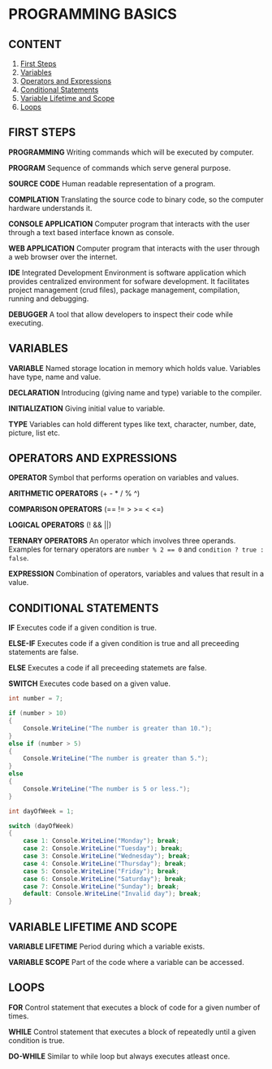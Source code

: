 # PROGRAMMING BASICS

## CONTENT

01. [First Steps](#first-steps)
02. [Variables](#variables)
03. [Operators and Expressions](#operators-and-expressions)
04. [Conditional Statements](#conditional-statements)
05. [Variable Lifetime and Scope](#variable-lifetime-and-scope)
06. [Loops](#loops)

## FIRST STEPS

**PROGRAMMING** Writing commands which will be executed by computer.

**PROGRAM** Sequence of commands which serve general purpose.

**SOURCE CODE** Human readable representation of a program.

**COMPILATION** Translating the source code to binary code, so the computer
hardware understands it.

**CONSOLE APPLICATION** Computer program that interacts with the user through a
text based interface known as console.

**WEB APPLICATION** Computer program that interacts with the user through a web
browser over the internet.

**IDE** Integrated Development Environment is software application which
provides centralized environment for sofware development. It facilitates
project management (crud files), package management, compilation, running and
debugging.

**DEBUGGER** A tool that allow developers to inspect their code while executing.

## VARIABLES

**VARIABLE** Named storage location in memory which holds value. Variables have
type, name and value.

**DECLARATION** Introducing (giving name and type) variable to the compiler.

**INITIALIZATION** Giving initial value to variable.

**TYPE** Variables can hold different types like text, character, number, date,
picture, list etc.

## OPERATORS AND EXPRESSIONS

**OPERATOR** Symbol that performs operation on variables and values.

**ARITHMETIC OPERATORS** (+ - * / % ^)

**COMPARISON OPERATORS** (== != > >= < <=)

**LOGICAL OPERATORS** (! && ||)

**TERNARY OPERATORS** An operator which involves three operands. Examples for
ternary operators are `number % 2 == 0` and `condition ? true : false`.

**EXPRESSION** Combination of operators, variables and values that result in a
value.

## CONDITIONAL STATEMENTS

**IF** Executes code if a given condition is true.

**ELSE-IF** Executes code if a given condition is true and all preceeding
statements are false.

**ELSE** Executes a code if all preceeding statemets are false.

**SWITCH** Executes code based on a given value.

```csharp
int number = 7;

if (number > 10)
{
    Console.WriteLine("The number is greater than 10.");
}
else if (number > 5)
{
    Console.WriteLine("The number is greater than 5.");
}
else
{
    Console.WriteLine("The number is 5 or less.");
}
```

```csharp
int dayOfWeek = 1;

switch (dayOfWeek)
{
    case 1: Console.WriteLine("Monday"); break;
    case 2: Console.WriteLine("Tuesday"); break;
    case 3: Console.WriteLine("Wednesday"); break;
    case 4: Console.WriteLine("Thursday"); break;
    case 5: Console.WriteLine("Friday"); break;
    case 6: Console.WriteLine("Saturday"); break;
    case 7: Console.WriteLine("Sunday"); break;
    default: Console.WriteLine("Invalid day"); break;
}
```

## VARIABLE LIFETIME AND SCOPE

**VARIABLE LIFETIME** Period during which a variable exists.

**VARIABLE SCOPE** Part of the code where a variable can be accessed.

## LOOPS

**FOR** Control statement that executes a block of code for a given number of
times.

**WHILE** Control statement that executes a block of repeatedly until a given
condition is true.

**DO-WHILE** Similar to while loop but always executes atleast once.